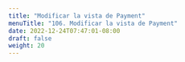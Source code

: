 ```yaml
---
title: "Modificar la vista de Payment"
menuTitle: "106. Modificar la vista de Payment"
date: 2022-12-24T07:47:01-08:00
draft: false
weight: 20
---
```

